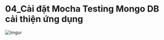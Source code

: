 # 04_Cài đặt Mocha Testing Mongo DB cải thiện ứng dụng 

![Imgur](https://i.imgur.com/wEZEjTW.png)   

